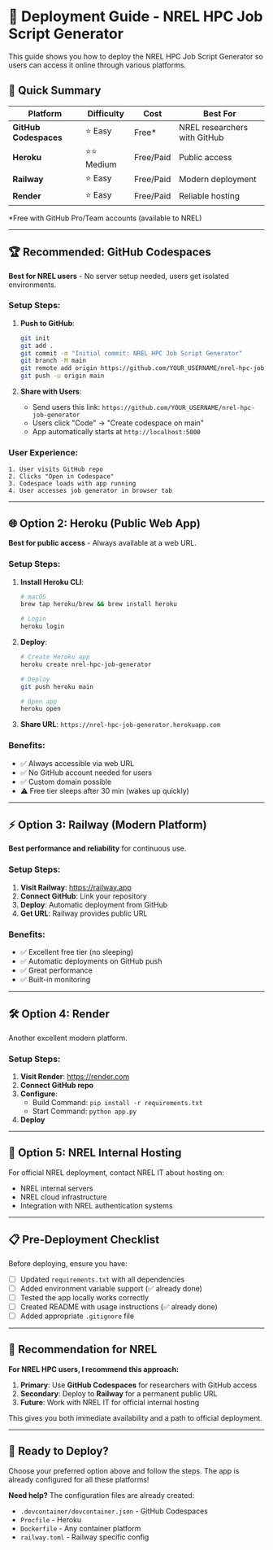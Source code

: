 # 🚀 Deployment Guide - NREL HPC Job Script Generator

This guide shows you how to deploy the NREL HPC Job Script Generator so users can access it online through various platforms.

## 🎯 Quick Summary

| Platform | Difficulty | Cost | Best For |
|----------|------------|------|----------|
| **GitHub Codespaces** | ⭐ Easy | Free* | NREL researchers with GitHub |
| **Heroku** | ⭐⭐ Medium | Free/Paid | Public access |
| **Railway** | ⭐ Easy | Free/Paid | Modern deployment |
| **Render** | ⭐ Easy | Free/Paid | Reliable hosting |

*Free with GitHub Pro/Team accounts (available to NREL)

---

## 🏆 Recommended: GitHub Codespaces

**Best for NREL users** - No server setup needed, users get isolated environments.

### Setup Steps:

1. **Push to GitHub**:
   ```bash
   git init
   git add .
   git commit -m "Initial commit: NREL HPC Job Script Generator"
   git branch -M main
   git remote add origin https://github.com/YOUR_USERNAME/nrel-hpc-job-generator.git
   git push -u origin main
   ```

2. **Share with Users**:
   - Send users this link: `https://github.com/YOUR_USERNAME/nrel-hpc-job-generator`
   - Users click "Code" → "Create codespace on main"
   - App automatically starts at `http://localhost:5000`

### User Experience:
```
1. User visits GitHub repo
2. Clicks "Open in Codespace" 
3. Codespace loads with app running
4. User accesses job generator in browser tab
```

---

## 🌐 Option 2: Heroku (Public Web App)

**Best for public access** - Always available at a web URL.

### Setup Steps:

1. **Install Heroku CLI**:
   ```bash
   # macOS
   brew tap heroku/brew && brew install heroku
   
   # Login
   heroku login
   ```

2. **Deploy**:
   ```bash
   # Create Heroku app
   heroku create nrel-hpc-job-generator
   
   # Deploy
   git push heroku main
   
   # Open app
   heroku open
   ```

3. **Share URL**: `https://nrel-hpc-job-generator.herokuapp.com`

### Benefits:
- ✅ Always accessible via web URL
- ✅ No GitHub account needed for users  
- ✅ Custom domain possible
- ⚠️ Free tier sleeps after 30 min (wakes up quickly)

---

## ⚡ Option 3: Railway (Modern Platform)

**Best performance and reliability** for continuous use.

### Setup Steps:

1. **Visit Railway**: https://railway.app
2. **Connect GitHub**: Link your repository
3. **Deploy**: Automatic deployment from GitHub
4. **Get URL**: Railway provides public URL

### Benefits:
- ✅ Excellent free tier (no sleeping)
- ✅ Automatic deployments on GitHub push
- ✅ Great performance
- ✅ Built-in monitoring

---

## 🛠️ Option 4: Render

Another excellent modern platform.

### Setup Steps:

1. **Visit Render**: https://render.com
2. **Connect GitHub repo**
3. **Configure**:
   - Build Command: `pip install -r requirements.txt`
   - Start Command: `python app.py`
4. **Deploy**

---

## 🏢 Option 5: NREL Internal Hosting

For official NREL deployment, contact NREL IT about hosting on:
- NREL internal servers
- NREL cloud infrastructure  
- Integration with NREL authentication systems

---

## 📋 Pre-Deployment Checklist

Before deploying, ensure you have:

- [ ] Updated `requirements.txt` with all dependencies
- [ ] Added environment variable support (✅ already done)
- [ ] Tested the app locally works correctly
- [ ] Created README with usage instructions (✅ already done)
- [ ] Added appropriate `.gitignore` file

---

## 🎯 Recommendation for NREL

**For NREL HPC users, I recommend this approach:**

1. **Primary**: Use **GitHub Codespaces** for researchers with GitHub access
2. **Secondary**: Deploy to **Railway** for a permanent public URL
3. **Future**: Work with NREL IT for official internal hosting

This gives you both immediate availability and a path to official deployment.

---

## 🚀 Ready to Deploy?

Choose your preferred option above and follow the steps. The app is already configured for all these platforms!

**Need help?** The configuration files are already created:
- `.devcontainer/devcontainer.json` - GitHub Codespaces
- `Procfile` - Heroku  
- `Dockerfile` - Any container platform
- `railway.toml` - Railway specific config